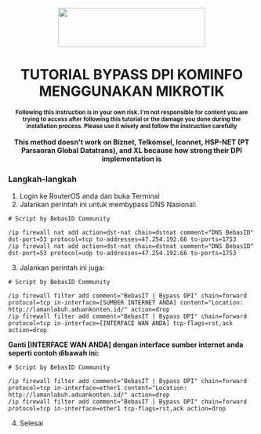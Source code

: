<p align="center">
  <img src="https://user-images.githubusercontent.com/115700386/234646779-cf6c4264-4e8d-4aba-aa19-40f088b3e825.png" width="300px" height="80px">
</p>

<h1 align="center">TUTORIAL BYPASS DPI KOMINFO MENGGUNAKAN MIKROTIK</h1>

<p align="center">
  <b><sup>Following this instruction is in your own risk. I'm not responsible for content you are trying to access after following this tutorial or the damage you done during the installation process. Please use it wisely and follow the instruction carefully</sup></b><br><br>
  <b>This method doesn't work on Biznet, Telkomsel, Iconnet, HSP-NET (PT Parsaoran Global Datatrans), and XL because how strong their DPI implementation is</b>
</p>

### Langkah-langkah

1. Login ke RouterOS anda dan buka Terminal
2. Jalankan perintah ini untuk membypass DNS Nasional:
```
# Script by BebasID Community

/ip firewall nat add action=dst-nat chain=dstnat comment="DNS BebasID" dst-port=53 protocol=tcp to-addresses=47.254.192.66 to-ports=1753
/ip firewall nat add action=dst-nat chain=dstnat comment="DNS BebasID" dst-port=53 protocol=udp to-addresses=47.254.192.66 to-ports=1753
```
3. Jalankan perintah ini juga:
```
# Script by BebasID Community

/ip firewall filter add comment="BebasIT | Bypass DPI" chain=forward protocol=tcp in-interface=[SUMBER INTERNET ANDA] content="Location: http://lamanlabuh.aduankonten.id/" action=drop
/ip firewall filter add comment="BebasIT | Bypass DPI" chain=forward protocol=tcp in-interface=[INTERFACE WAN ANDA] tcp-flags=rst,ack action=drop
```
<b>Ganti [INTERFACE WAN ANDA] dengan interface sumber internet anda seperti contoh dibawah ini:</b>
```
# Script by BebasID Community

/ip firewall filter add comment="BebasIT | Bypass DPI" chain=forward protocol=tcp in-interface=ether1 content="Location: http://lamanlabuh.aduankonten.id/" action=drop
/ip firewall filter add comment="BebasIT | Bypass DPI" chain=forward protocol=tcp in-interface=ether1 tcp-flags=rst,ack action=drop
```

4. Selesai
